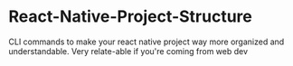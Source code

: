 # React-Native-Project-Structure
CLI commands to make your react native project way more organized and understandable. Very relate-able if you're coming from web dev 
